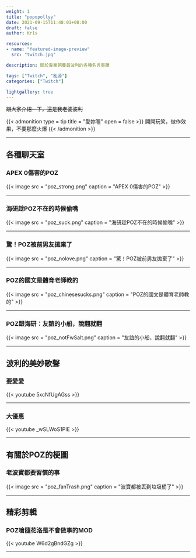 ```yaml
---
weight: 1
title: "popopollyy"
date: 2021-09-15T11:48:01+08:00
draft: false
author: Kr1s

resources:
- name: "featured-image-preview"
  src: "twitch.jpg"

description: 關於專業飼養員波利的各種名言事蹟

tags: ["Twitch", "亂源"]
categories: ["Twitch"]

lightgallery: true
---
```



<!--more-->

~~跟大家介紹一下，這是我老婆波利~~

{{< admonition type = tip title = "愛妳喔" open = false >}}
開開玩笑，做作效果，不要那麼火爆
{{< /admonition >}}
 
--- 
## 各種聊天室
### APEX 0傷害的POZ

{{< image src = "poz_strong.png" caption = "APEX 0傷害的POZ" >}}

---

### 海研趁POZ不在的時候偷嘴

{{< image src = "poz_suck.png" caption = "海研趁POZ不在的時候偷嘴" >}}

---

### 驚！POZ被前男友拋棄了

{{< image src = "poz_nolove.png" caption = "驚！POZ被前男友拋棄了" >}}

---

### POZ的國文是體育老師教的

{{< image src = "poz_chinesesucks.png" caption = "POZ的國文是體育老師教的" >}}

---

### POZ跟海研：友誼的小船，說翻就翻

{{< image src = "poz_notFwSalt.png" caption = "友誼的小船，說翻就翻" >}}

---

## 波利的美妙歌聲

### 要愛愛
{{< youtube 5xcNfUgAGss >}}

---

### 大優惠
{{< youtube _wSLWoS1PIE >}}

---

## 有關於POZ的梗圖

### 老波寶都要習慣的事 

{{< image src = "poz_fanTrash.png" caption = "波寶都被丟到垃圾桶了" >}}

---

## 精彩剪輯

### POZ嗆隨花洛是不會做事的MOD
{{< youtube W6d2gBndGZg >}}

---